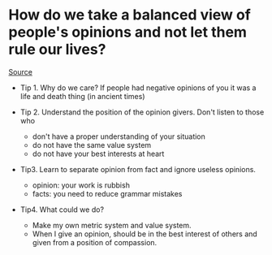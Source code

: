 # How do we take a balanced view of people's opinions and not let them rule our lives?

[Source](https://www.bilibili.com/video/BV1wa411K767?spm_id_from=333.851.b_7265636f6d6d656e64.1&vd_source=5431d634c0425af0db3a0222bec3a7bf)
- Tip 1. Why do we care?
   If people had negative opinions of you it was a life and death thing (in ancient times)

- Tip 2. Understand the position of the opinion givers. 
  Don't listen to those who
	- don't have a proper understanding of your situation
	- do not have the same value system
	- do not have your best interests at heart
- Tip3. Learn to separate opinion from fact and ignore useless opinions.
	- opinion: your work is rubbish  
	- facts: you need to reduce grammar mistakes  
- Tip4. What could we do?
	-  Make my own metric system and value system.
	- When I give an opinion, should be in the best interest of others and given from a position of compassion.
